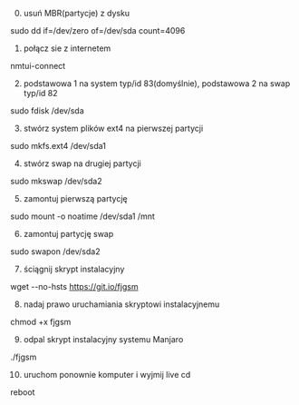 0. usuń MBR(partycje) z dysku

sudo dd if=/dev/zero of=/dev/sda count=4096

1. połącz sie z internetem

nmtui-connect

2. podstawowa 1 na system typ/id 83(domyślnie), podstawowa 2 na swap typ/id 82

sudo fdisk /dev/sda

3. stwórz system plików ext4 na pierwszej partycji

sudo mkfs.ext4 /dev/sda1

4. stwórz swap na drugiej partycji

sudo mkswap /dev/sda2

5. zamontuj pierwszą partycję

sudo mount -o noatime /dev/sda1 /mnt

6. zamontuj partycję swap

sudo swapon /dev/sda2

7. ściągnij skrypt instalacyjny

wget --no-hsts https://git.io/fjgsm

8. nadaj prawo uruchamiania skryptowi instalacyjnemu

chmod +x fjgsm

9. odpal skrypt instalacyjny systemu Manjaro

./fjgsm

10. uruchom ponownie komputer i wyjmij live cd

reboot
